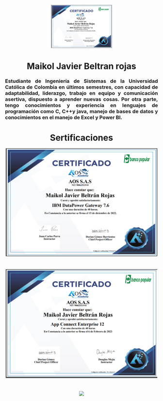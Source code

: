 <div id="header" align="center">
    <img src="https://github.com/maikol520/Ing_maik/blob/main/imagnes/Captura%20de%20pantalla%20(159).png" width="200" />
    <h1 align="center">Maikol Javier Beltran rojas </h1>
    <h3 align="justify">Estudiante   de   Ingeniería   de   Sistemas de la Universidad Católica de Colombia en últimos semestres, con capacidad de adaptabilidad, liderazgo, trabajo en equipo y comunicación asertiva, dispuesto a aprender nuevas cosas. Por otra parte, tengo conocimientos y experiencia   en   lenguajes   de programación como C, C++y java, manejo de bases de datos y conocimientos en el manejo de  Excel y Power BI.
</h3>
    
<h1>Sertificaciones</h1>   
    <img src="https://github.com/maikol520/Ing_maik/blob/main/imagnes/Captura%20de%20pantalla%20(159).png" width="500" />
    <h1></h1>
    <img src="https://github.com/maikol520/Ing_maik/blob/main/imagnes/Captura%20de%20pantalla%20(160).png?" width="500" />
    <h1></h1>
    <img src="hhttps://github.com/maikol520/Ing_maik/blob/main/imagnes/Captura%20de%20pantalla%20(161).png?" width="500" />
    

</div>

